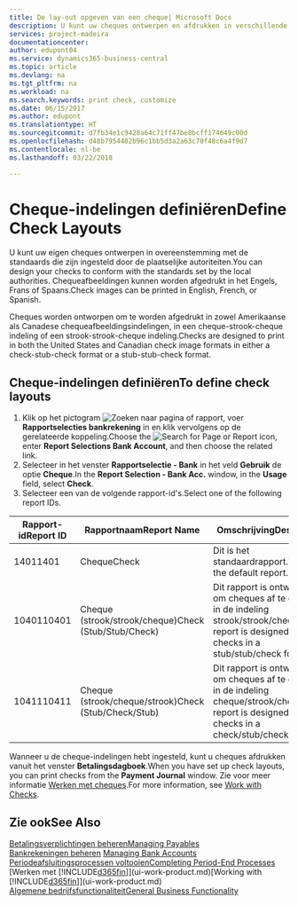 ```yaml
---
title: De lay-out opgeven van een cheque| Microsoft Docs
description: U kunt uw cheques ontwerpen en afdrukken in verschillende indelingen, om te voldoen aan standaards.
services: project-madeira
documentationcenter: 
author: edupont04
ms.service: dynamics365-business-central
ms.topic: article
ms.devlang: na
ms.tgt_pltfrm: na
ms.workload: na
ms.search.keywords: print check, customize
ms.date: 06/15/2017
ms.author: edupont
ms.translationtype: HT
ms.sourcegitcommit: d7fb34e1c9428a64c71ff47be8bcff174649c00d
ms.openlocfilehash: d48b7954402b96c1bb5d3a2a63c70f48c6a4f9d7
ms.contentlocale: nl-be
ms.lasthandoff: 03/22/2018

---
```

# <a name="define-check-layouts"></a><span data-ttu-id="adb52-103">Cheque-indelingen definiëren</span><span class="sxs-lookup"><span data-stu-id="adb52-103">Define Check Layouts</span></span>
<span data-ttu-id="adb52-104">U kunt uw eigen cheques ontwerpen in overeenstemming met de standaards die zijn ingesteld door de plaatselijke autoriteiten.</span><span class="sxs-lookup"><span data-stu-id="adb52-104">You can design your checks to conform with the standards set by the local authorities.</span></span> <span data-ttu-id="adb52-105">Chequeafbeeldingen kunnen worden afgedrukt in het Engels, Frans of Spaans.</span><span class="sxs-lookup"><span data-stu-id="adb52-105">Check images can be printed in English, French, or Spanish.</span></span>

<span data-ttu-id="adb52-106">Cheques worden ontworpen om te worden afgedrukt in zowel Amerikaanse als Canadese chequeafbeeldingsindelingen, in een cheque-strook-cheque indeling of een strook-strook-cheque indeling.</span><span class="sxs-lookup"><span data-stu-id="adb52-106">Checks are designed to print in both the United States and Canadian check image formats in either a check-stub-check format or a stub-stub-check format.</span></span>

## <a name="to-define-check-layouts"></a><span data-ttu-id="adb52-107">Cheque-indelingen definiëren</span><span class="sxs-lookup"><span data-stu-id="adb52-107">To define check layouts</span></span>
1. <span data-ttu-id="adb52-108">Klik op het pictogram ![Zoeken naar pagina of rapport](media/ui-search/search_small.png "Zoeken naar pagina of rapport"), voer **Rapportselecties bankrekening** in en klik vervolgens op de gerelateerde koppeling.</span><span class="sxs-lookup"><span data-stu-id="adb52-108">Choose the ![Search for Page or Report](media/ui-search/search_small.png "Search for Page or Report icon") icon, enter **Report Selections Bank Account**, and then choose the related link.</span></span>
2. <span data-ttu-id="adb52-109">Selecteer in het venster **Rapportselectie - Bank** in het veld **Gebruik** de optie **Cheque**.</span><span class="sxs-lookup"><span data-stu-id="adb52-109">In the **Report Selection - Bank Acc.** window, in the **Usage** field, select **Check**.</span></span>
3. <span data-ttu-id="adb52-110">Selecteer een van de volgende rapport-id's.</span><span class="sxs-lookup"><span data-stu-id="adb52-110">Select one of the following report IDs.</span></span>

| <span data-ttu-id="adb52-111">Rapport-id</span><span class="sxs-lookup"><span data-stu-id="adb52-111">Report ID</span></span> | <span data-ttu-id="adb52-112">Rapportnaam</span><span class="sxs-lookup"><span data-stu-id="adb52-112">Report Name</span></span> | <span data-ttu-id="adb52-113">Omschrijving</span><span class="sxs-lookup"><span data-stu-id="adb52-113">Description</span></span> |
| --- | --- | --- |
| <span data-ttu-id="adb52-114">1401</span><span class="sxs-lookup"><span data-stu-id="adb52-114">1401</span></span> |<span data-ttu-id="adb52-115">Cheque</span><span class="sxs-lookup"><span data-stu-id="adb52-115">Check</span></span> |<span data-ttu-id="adb52-116">Dit is het standaardrapport.</span><span class="sxs-lookup"><span data-stu-id="adb52-116">This is the default report.</span></span> |
| <span data-ttu-id="adb52-117">10401</span><span class="sxs-lookup"><span data-stu-id="adb52-117">10401</span></span> |<span data-ttu-id="adb52-118">Cheque (strook/strook/cheque)</span><span class="sxs-lookup"><span data-stu-id="adb52-118">Check (Stub/Stub/Check)</span></span> |<span data-ttu-id="adb52-119">Dit rapport is ontworpen om cheques af te drukken in de indeling strook/strook/cheque.</span><span class="sxs-lookup"><span data-stu-id="adb52-119">This report is designed to print checks in a stub/stub/check format.</span></span> |
| <span data-ttu-id="adb52-120">10411</span><span class="sxs-lookup"><span data-stu-id="adb52-120">10411</span></span> |<span data-ttu-id="adb52-121">Cheque (strook/cheque/strook)</span><span class="sxs-lookup"><span data-stu-id="adb52-121">Check (Stub/Check/Stub)</span></span> |<span data-ttu-id="adb52-122">Dit rapport is ontworpen om cheques af te drukken in de indeling cheque/strook/cheque.</span><span class="sxs-lookup"><span data-stu-id="adb52-122">This report is designed to print checks in a check/stub/check format.</span></span> |

<span data-ttu-id="adb52-123">Wanneer u de cheque-indelingen hebt ingesteld, kunt u cheques afdrukken vanuit het venster **Betalingsdagboek**.</span><span class="sxs-lookup"><span data-stu-id="adb52-123">When you have set up check layouts, you can print checks from the **Payment Journal** window.</span></span> <span data-ttu-id="adb52-124">Zie voor meer informatie [Werken met cheques](payables-how-work-checks.md).</span><span class="sxs-lookup"><span data-stu-id="adb52-124">For more information, see [Work with Checks](payables-how-work-checks.md).</span></span>

## <a name="see-also"></a><span data-ttu-id="adb52-125">Zie ook</span><span class="sxs-lookup"><span data-stu-id="adb52-125">See Also</span></span>
[<span data-ttu-id="adb52-126">Betalingsverplichtingen beheren</span><span class="sxs-lookup"><span data-stu-id="adb52-126">Managing Payables</span></span>](payables-manage-payables.md)  
<span data-ttu-id="adb52-127">[Bankrekeningen beheren](bank-manage-bank-accounts.md) </span><span class="sxs-lookup"><span data-stu-id="adb52-127">[Managing Bank Accounts](bank-manage-bank-accounts.md) </span></span>  
[<span data-ttu-id="adb52-128">Periodeafsluitingsprocessen voltooien</span><span class="sxs-lookup"><span data-stu-id="adb52-128">Completing Period-End Processes</span></span>](year-how-complete-period-end-processes.md)  
<span data-ttu-id="adb52-129">[Werken met [!INCLUDE[d365fin](includes/d365fin_md.md)]](ui-work-product.md)</span><span class="sxs-lookup"><span data-stu-id="adb52-129">[Working with [!INCLUDE[d365fin](includes/d365fin_md.md)]](ui-work-product.md)</span></span>  
[<span data-ttu-id="adb52-130">Algemene bedrijfsfunctionaliteit</span><span class="sxs-lookup"><span data-stu-id="adb52-130">General Business Functionality</span></span>](ui-across-business-areas.md)

